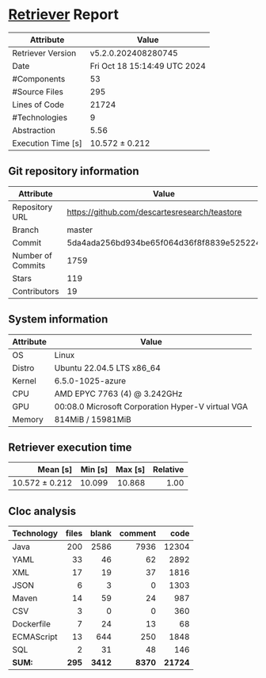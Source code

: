 # [Retriever](https://github.com/PalladioSimulator/Palladio-ReverseEngineering-Retriever) Report
| Attribute          | Value |
| ------------------ | ----- |
| Retriever Version  | v5.2.0.202408280745 |
| Date               | Fri Oct 18 15:14:49 UTC 2024 |
| #Components        | 53 |
| #Source Files      | 295 |
| Lines of Code      | 21724 |
| #Technologies      | 9 |
| Abstraction        | 5.56 |
| Execution Time [s] | 10.572 ± 0.212  |

## Git repository information
|      Attribute    | Value |
| ----------------- | ----- |
| Repository URL    | https://github.com/descartesresearch/teastore |
| Branch            | master |
| Commit            | 5da4ada256bd934be65f064d36f8f8839e525224 |
| Number of Commits | 1759 |
| Stars             | 119 |
| Contributors      | 19 |


## System information
| Attribute | Value |
| --------- | ----- |
| OS | Linux  |
| Distro | Ubuntu 22.04.5 LTS x86_64  |
| Kernel | 6.5.0-1025-azure  |
| CPU | AMD EPYC 7763 (4) @ 3.242GHz  |
| GPU | 00:08.0 Microsoft Corporation Hyper-V virtual VGA  |
| Memory | 814MiB / 15981MiB  |

## Retriever execution time
| Mean [s] | Min [s] | Max [s] | Relative |
|---:|---:|---:|---:|
| 10.572 ± 0.212 | 10.099 | 10.868 | 1.00 |

## Cloc analysis

<!-- github.com/AlDanial/cloc v 1.90  T=1.37 s (240.9 files/s, 31760.3 lines/s) -->

|Technology|files|blank|comment|code|
|:-------|-------:|-------:|-------:|-------:|
|Java|200|2586|7936|12304|
|YAML|33|46|62|2892|
|XML|17|19|37|1816|
|JSON|6|3|0|1303|
|Maven|14|59|24|987|
|CSV|3|0|0|360|
|Dockerfile|7|24|13|68|
|ECMAScript|13|644|250|1848|
|SQL|2|31|48|146|
|**SUM:**|**295**|**3412**|**8370**|**21724**|

